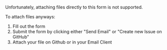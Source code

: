 Unfortunately, attaching files directly to this form is not supported.

To attach files anyways:

1. Fill out the form 
2. Submit the form by clicking either "Send Email" or "Create new Issue on GitHub" 
2. Attach your file on Github or in your Email Client